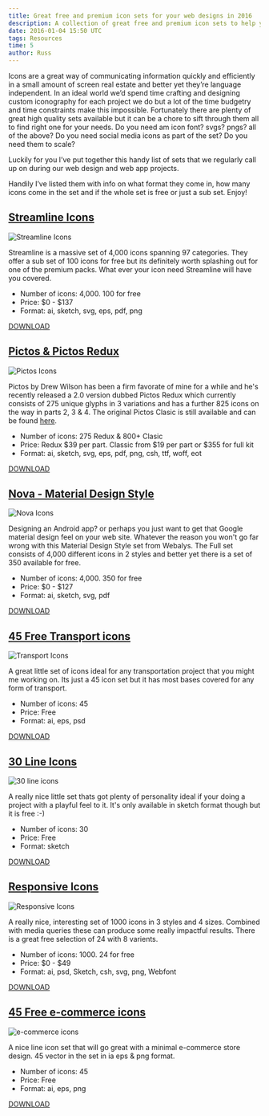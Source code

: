 ```yaml
---
title: Great free and premium icon sets for your web designs in 2016
description: A collection of great free and premium icon sets to help you in your web designs in 2016
date: 2016-01-04 15:50 UTC
tags: Resources
time: 5
author: Russ
---
```


Icons are a great way of communicating information quickly and efficiently in a small amount of screen real estate and better yet they’re language independent. In an ideal world we’d spend time crafting and designing custom iconography for each project we do but a lot of the time budgetry and time constraints make this impossible. Fortunately there are plenty of great high quality sets available but it can be a chore to sift through them all to find right one for your needs. Do you need am icon font? svgs? pngs? all of the above? Do you need social media icons as part of the set? Do you need them to scale?

Luckily for you I’ve put together this handy list of sets that we  regularly call up on during our web design and web app projects.

Handily I’ve listed them with info on what format they come in, how many icons come in the set and if the whole set is free or just a sub set. Enjoy! 

## [Streamline Icons](http://www.streamlineicons.com/)
![Streamline Icons](/img/streamline.jpg)

Streamline is a massive set of 4,000 icons spanning 97 categories. They offer a sub set of 100 icons for free but its definitely worth splashing out for one of the premium packs. What ever your icon need Streamline will have you covered.

<ul class="info-box">
	<li>Number of icons: 4,000. 100 for free</li>
	<li>Price: $0 - $137</li>
	<li>Format: ai, sketch, svg, eps, pdf, png</li>
</ul>

<a class="dl_btn" href="http://www.streamlineicons.com/">DOWNLOAD<span aria-hidden="true" data-icon="&#xe604;" class="bg-arrow"></span></a>

## [Pictos & Pictos Redux](http://www.pictos.cc/)
![Pictos Icons](/img/pictos.jpg)

Pictos by Drew Wilson has been a firm favorate of mine for a while and he's recently released a 2.0 version dubbed Pictos Redux which currently consists of 275 unique glyphs in 3 variations and has a further 825 icons on the way in parts 2, 3 & 4. The original Pictos Clasic is still available and can be found [here](http://www.pictos.cc/classic).

<ul class="info-box">
	<li>Number of icons: 275 Redux &amp; 800+ Clasic</li>
	<li>Price: Redux $39 per part. Classic from $19 per part or $355 for full kit</li>
	<li>Format: ai, sketch, svg, eps, pdf, png, csh, ttf, woff, eot</li>
</ul>

<a class="dl_btn" href="http://www.pictos.cc/">DOWNLOAD<span aria-hidden="true" data-icon="&#xe604;" class="bg-arrow"></span></a>

## [Nova - Material Design Style](http://www.webalys.com/nova/)
![Nova Icons](/img/nova.jpg)

Designing an Android app? or perhaps you just want to get that Google material design feel on your web site. Whatever the reason you won't go far wrong with this Material Design Style set from Webalys. The Full set consists of 4,000 different icons in 2 styles and better yet there is a set of 350 available for free.

<ul class="info-box">
	<li>Number of icons: 4,000. 350 for free</li>
	<li>Price: $0 - $127</li>
	<li>Format: ai, sketch, svg, pdf</li>
</ul>

<a class="dl_btn" href="http://www.webalys.com/nova/">DOWNLOAD<span aria-hidden="true" data-icon="&#xe604;" class="bg-arrow"></span></a>

## [45 Free Transport icons](http://www.graphicsfuel.com/2015/01/exclusive-45-free-transport-icons/)
![Transport Icons](/img/transport.jpg)

A great little set of icons ideal for any transportation project that you might me working on. Its just a 45 icon set but it has most bases covered for any form of transport.

<ul class="info-box">
	<li>Number of icons: 45</li>
	<li>Price: Free</li>
	<li>Format: ai, eps, psd</li>
</ul>

<a class="dl_btn" href="http://www.graphicsfuel.com/2015/01/exclusive-45-free-transport-icons/">DOWNLOAD<span aria-hidden="true" data-icon="&#xe604;" class="bg-arrow"></span></a>

## [30 Line Icons](https://dribbble.com/shots/1871082-30-line-icon-Freebies?list=users&offset=1)
![30 line icons](/img/thirty-line-icons.jpg)

A really nice little set thats got plenty of personality ideal if your doing a project with a playful feel to it. It's only available in sketch format though but it is free :-)

<ul class="info-box">
	<li>Number of icons: 30</li>
	<li>Price: Free</li>
	<li>Format: sketch</li>
</ul>

<a class="dl_btn" href="https://dribbble.com/shots/1871082-30-line-icon-Freebies?list=users&offset=1">DOWNLOAD<span aria-hidden="true" data-icon="&#xe604;" class="bg-arrow"></span></a>

## [Responsive Icons](http://iconsresponsive.com/free-icons/)
![Responsive Icons](/img/responsive_icons.jpg)

A really nice, interesting set of 1000 icons in 3 styles and 4 sizes. Combined with media queries these can produce some really impactful results. There is a great free selection of 24 with 8 varients. 

<ul class="info-box">
	<li>Number of icons: 1000. 24 for free</li>
	<li>Price: $0 - $49 </li>
	<li>Format: ai, psd, Sketch, csh, svg, png, Webfont</li>
</ul>

<a class="dl_btn" href="http://iconsresponsive.com/free-icons/">DOWNLOAD<span aria-hidden="true" data-icon="&#xe604;" class="bg-arrow"></span></a>

## [45 Free e-commerce icons](http://www.dreamstale.com/freebie-45-outline-e-commerce-icons/)
![e-commerce icons](/img/ecomm-icons.jpg)

A nice line icon set that will go great with a minimal e-commerce store design. 45 vector in the set in ia eps & png format.

<ul class="info-box">
	<li>Number of icons: 45</li>
	<li>Price: Free</li>
	<li>Format: ai, eps, png</li>
</ul>

<a class="dl_btn" href="http://www.dreamstale.com/freebie-45-outline-e-commerce-icons/">DOWNLOAD<span aria-hidden="true" data-icon="&#xe604;" class="bg-arrow"></span></a>








 